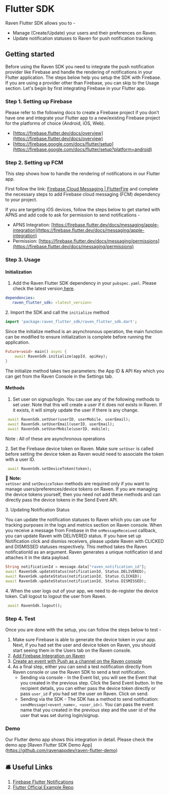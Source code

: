 # Flutter SDK

Raven Flutter SDK allows you to -

* Manage (Create/Update) your users and their preferences on Raven.
* Update notification statuses to Raven for push notification tracking

## &#x20;Getting started

Before using the Raven SDK you need to integrate the push notification provider like Firebase and handle the rendering of notifications in your Flutter application. The steps below help you setup the SDK with Firebase. If you are using a provider other than Firebase, you can skip to the Usage section. Let's begin by first integrating Firebase in your Flutter app.

### Step 1. Setting up Firebase&#x20;

Please refer to the following docs to create a Firebase project if you don’t have one and integrate your Flutter app to a new/existing Firebase project for the platforms of choice (Android, iOS, Web).

* [https://firebase.flutter.dev/docs/overview](https://firebase.flutter.dev/docs/overview)
* [https://firebase.google.com/docs/flutter/setup](https://firebase.google.com/docs/flutter/setup?platform=android)

### Step 2. Setting up FCM

This step shows how to handle the rendering of notifications in our Flutter app.

First follow the link: [Firebase Cloud Messaging | FlutterFire](https://firebase.flutter.dev/docs/messaging/overview) and complete the necessary steps to add Firebase cloud messaging (FCM) dependency to your project.

If you are targeting iOS devices, follow the steps below to get started with APNS and add code to ask for permission to send notifications -&#x20;

* APNS Integration: [https://firebase.flutter.dev/docs/messaging/apple-integration](https://firebase.flutter.dev/docs/messaging/apple-integration)
* Permission: [https://firebase.flutter.dev/docs/messaging/permissions](https://firebase.flutter.dev/docs/messaging/permissions)

### Step 3. Usage

#### Initialization

1. Add the Raven Flutter SDK dependency in your `pubspec.yaml`. Please check the latest version[ here](https://pub.dev/packages/raven\_flutter\_sdk).

```yaml
dependencies:
   raven_flutter_sdk: <latest_version> 
```

&#x20;2\. Import the SDK and call the `initialize` method

```dart
import 'package:raven_flutter_sdk/raven_flutter_sdk.dart';
```

Since the initialize method is an asynchronous operation, the main function can be modified to ensure initialization is complete before running the application.

```dart
Future<void> main() async {
    await RavenSdk.initialize(appId, apiKey);
}
```

The initialize method takes two parameters: the App ID & API Key which you can get from the Raven Console in the Settings tab.

#### Methods

1. Set user on signup/login. You can use any of the following methods to set user. Note that this will create a user if it does not exists in Raven. If it exists, it will simply update the user if there is any change.

```dart
 await RavenSdk.setUser(userID, userMobile, userEmail);
 await RavenSdk.setUserEmail(userID, userEmail);
 await RavenSdk.setUserMobile(userID, mobile);
```

&#x20;    Note : All of these are asynchronous operations

&#x20;2\. Set the Firebase device token on Raven. Make sure `setUser` is called before setting the device token as Raven would need to associate the token with a user ID.

```dart
 await RavenSdk.setDeviceToken(token);
```

📘 **Note:** \
`setUser` and `setDeviceToken` methods are required only if you want to manage users/preferences/device tokens on Raven. If you are managing the device tokens yourself, then you need not add these methods and can directly pass the device tokens in the Send Event API.&#x20;


&#x20;3\. Updating Notification Status

You can update the notification statuses to Raven which you can use for tracking purposes in the logs and metrics section on Raven console. When you receive a message from Firebase in the `onMessageReceived` callback, you can update Raven with DELIVERED status. If you have set up Notification click and dismiss receivers, please update Raven with CLICKED and DISMISSED statuses respectively. This method takes the Raven notificationId as an argument. Raven generates a unique notification id and attaches it in the data payload.

```dart
String notificationId = message.data["raven_notification_id"];
await RavenSdk.updateStatus(notificationId, Status.DELIVERED);
await RavenSdk.updateStatus(notificationId, Status.CLICKED);
await RavenSdk.updateStatus(notificationId, Status.DISMISSED);
```

&#x20; 4\. When the user logs out of your app, we need to de-register the device token. Call logout to      logout the user from Raven.

```dart
 await RavenSdk.logout();
```

### Step 4. Test

Once you are done with the setup, you can follow the steps below to test -&#x20;

1. Make sure Firebase is able to generate the device token in your app. Next, if you had set the user and device token on Raven, you should start seeing them in the Users tab on the Raven console.
2. [Add Firebase Integration on Raven](../integrations/fcm.md)
3. [Create an event with Push as a channel on the Raven console](../../platform/events/)
4. As a final step, either you can send a test notification directly from Raven console or use the Raven SDK to send a test notification.
   * &#x20;Sending via console - In the Event list, you will see the Event that you created in the previous step. Click the Send Event button. In the recipient details, you can either pass the device token directly or pass `user_id` if you had set the user on Raven. Click on send.
   * Sending via the SDK - The SDK has a method to send notification: `sendMessage(<event_name>, <user_id>)`. You can pass the event name that you created in the previous step and the user id of the user that was set during login/signup.


### Demo

Our Flutter demo app shows this integration in detail. Please check the demo app&#x20;
[Raven Flutter SDK Demo App] (https://github.com/ravenappdev/raven-flutter-demo)


## 🛎️ Useful Links



1. [Firebase Flutter Notifications](https://firebase.flutter.dev/docs/messaging/notifications)
2. [Flutter Official Example Repo](https://github.com/FirebaseExtended/flutterfire/tree/master/packages/firebase\_messaging/firebase\_messaging/example)
